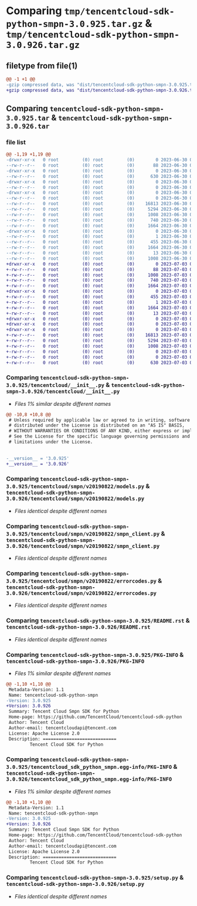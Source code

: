 # Comparing `tmp/tencentcloud-sdk-python-smpn-3.0.925.tar.gz` & `tmp/tencentcloud-sdk-python-smpn-3.0.926.tar.gz`

## filetype from file(1)

```diff
@@ -1 +1 @@
-gzip compressed data, was "dist/tencentcloud-sdk-python-smpn-3.0.925.tar", last modified: Fri Jun 30 02:20:43 2023, max compression
+gzip compressed data, was "dist/tencentcloud-sdk-python-smpn-3.0.926.tar", last modified: Mon Jul  3 00:33:10 2023, max compression
```

## Comparing `tencentcloud-sdk-python-smpn-3.0.925.tar` & `tencentcloud-sdk-python-smpn-3.0.926.tar`

### file list

```diff
@@ -1,19 +1,19 @@
-drwxr-xr-x   0 root         (0) root         (0)        0 2023-06-30 02:20:43.000000 tencentcloud-sdk-python-smpn-3.0.925/
--rw-r--r--   0 root         (0) root         (0)       88 2023-06-30 02:20:43.000000 tencentcloud-sdk-python-smpn-3.0.925/setup.cfg
-drwxr-xr-x   0 root         (0) root         (0)        0 2023-06-30 02:20:43.000000 tencentcloud-sdk-python-smpn-3.0.925/tencentcloud/
--rw-r--r--   0 root         (0) root         (0)      630 2023-06-30 02:20:43.000000 tencentcloud-sdk-python-smpn-3.0.925/tencentcloud/__init__.py
-drwxr-xr-x   0 root         (0) root         (0)        0 2023-06-30 02:20:43.000000 tencentcloud-sdk-python-smpn-3.0.925/tencentcloud/smpn/
--rw-r--r--   0 root         (0) root         (0)        0 2023-06-30 02:20:43.000000 tencentcloud-sdk-python-smpn-3.0.925/tencentcloud/smpn/__init__.py
-drwxr-xr-x   0 root         (0) root         (0)        0 2023-06-30 02:20:43.000000 tencentcloud-sdk-python-smpn-3.0.925/tencentcloud/smpn/v20190822/
--rw-r--r--   0 root         (0) root         (0)        0 2023-06-30 02:20:43.000000 tencentcloud-sdk-python-smpn-3.0.925/tencentcloud/smpn/v20190822/__init__.py
--rw-r--r--   0 root         (0) root         (0)    16813 2023-06-30 02:20:43.000000 tencentcloud-sdk-python-smpn-3.0.925/tencentcloud/smpn/v20190822/models.py
--rw-r--r--   0 root         (0) root         (0)     5294 2023-06-30 02:20:43.000000 tencentcloud-sdk-python-smpn-3.0.925/tencentcloud/smpn/v20190822/smpn_client.py
--rw-r--r--   0 root         (0) root         (0)     1008 2023-06-30 02:20:43.000000 tencentcloud-sdk-python-smpn-3.0.925/tencentcloud/smpn/v20190822/errorcodes.py
--rw-r--r--   0 root         (0) root         (0)      740 2023-06-30 02:20:43.000000 tencentcloud-sdk-python-smpn-3.0.925/README.rst
--rw-r--r--   0 root         (0) root         (0)     1664 2023-06-30 02:20:43.000000 tencentcloud-sdk-python-smpn-3.0.925/PKG-INFO
-drwxr-xr-x   0 root         (0) root         (0)        0 2023-06-30 02:20:43.000000 tencentcloud-sdk-python-smpn-3.0.925/tencentcloud_sdk_python_smpn.egg-info/
--rw-r--r--   0 root         (0) root         (0)        1 2023-06-30 02:20:43.000000 tencentcloud-sdk-python-smpn-3.0.925/tencentcloud_sdk_python_smpn.egg-info/dependency_links.txt
--rw-r--r--   0 root         (0) root         (0)      455 2023-06-30 02:20:43.000000 tencentcloud-sdk-python-smpn-3.0.925/tencentcloud_sdk_python_smpn.egg-info/SOURCES.txt
--rw-r--r--   0 root         (0) root         (0)     1664 2023-06-30 02:20:43.000000 tencentcloud-sdk-python-smpn-3.0.925/tencentcloud_sdk_python_smpn.egg-info/PKG-INFO
--rw-r--r--   0 root         (0) root         (0)       13 2023-06-30 02:20:43.000000 tencentcloud-sdk-python-smpn-3.0.925/tencentcloud_sdk_python_smpn.egg-info/top_level.txt
--rw-r--r--   0 root         (0) root         (0)     1008 2023-06-30 02:20:43.000000 tencentcloud-sdk-python-smpn-3.0.925/setup.py
+drwxr-xr-x   0 root         (0) root         (0)        0 2023-07-03 00:33:10.000000 tencentcloud-sdk-python-smpn-3.0.926/
+-rw-r--r--   0 root         (0) root         (0)       88 2023-07-03 00:33:10.000000 tencentcloud-sdk-python-smpn-3.0.926/setup.cfg
+-rw-r--r--   0 root         (0) root         (0)     1008 2023-07-03 00:33:10.000000 tencentcloud-sdk-python-smpn-3.0.926/setup.py
+-rw-r--r--   0 root         (0) root         (0)      740 2023-07-03 00:33:10.000000 tencentcloud-sdk-python-smpn-3.0.926/README.rst
+-rw-r--r--   0 root         (0) root         (0)     1664 2023-07-03 00:33:10.000000 tencentcloud-sdk-python-smpn-3.0.926/PKG-INFO
+drwxr-xr-x   0 root         (0) root         (0)        0 2023-07-03 00:33:10.000000 tencentcloud-sdk-python-smpn-3.0.926/tencentcloud_sdk_python_smpn.egg-info/
+-rw-r--r--   0 root         (0) root         (0)      455 2023-07-03 00:33:10.000000 tencentcloud-sdk-python-smpn-3.0.926/tencentcloud_sdk_python_smpn.egg-info/SOURCES.txt
+-rw-r--r--   0 root         (0) root         (0)        1 2023-07-03 00:33:10.000000 tencentcloud-sdk-python-smpn-3.0.926/tencentcloud_sdk_python_smpn.egg-info/dependency_links.txt
+-rw-r--r--   0 root         (0) root         (0)     1664 2023-07-03 00:33:10.000000 tencentcloud-sdk-python-smpn-3.0.926/tencentcloud_sdk_python_smpn.egg-info/PKG-INFO
+-rw-r--r--   0 root         (0) root         (0)       13 2023-07-03 00:33:10.000000 tencentcloud-sdk-python-smpn-3.0.926/tencentcloud_sdk_python_smpn.egg-info/top_level.txt
+drwxr-xr-x   0 root         (0) root         (0)        0 2023-07-03 00:33:10.000000 tencentcloud-sdk-python-smpn-3.0.926/tencentcloud/
+drwxr-xr-x   0 root         (0) root         (0)        0 2023-07-03 00:33:10.000000 tencentcloud-sdk-python-smpn-3.0.926/tencentcloud/smpn/
+drwxr-xr-x   0 root         (0) root         (0)        0 2023-07-03 00:33:10.000000 tencentcloud-sdk-python-smpn-3.0.926/tencentcloud/smpn/v20190822/
+-rw-r--r--   0 root         (0) root         (0)    16813 2023-07-03 00:33:10.000000 tencentcloud-sdk-python-smpn-3.0.926/tencentcloud/smpn/v20190822/models.py
+-rw-r--r--   0 root         (0) root         (0)     5294 2023-07-03 00:33:10.000000 tencentcloud-sdk-python-smpn-3.0.926/tencentcloud/smpn/v20190822/smpn_client.py
+-rw-r--r--   0 root         (0) root         (0)     1008 2023-07-03 00:33:10.000000 tencentcloud-sdk-python-smpn-3.0.926/tencentcloud/smpn/v20190822/errorcodes.py
+-rw-r--r--   0 root         (0) root         (0)        0 2023-07-03 00:33:10.000000 tencentcloud-sdk-python-smpn-3.0.926/tencentcloud/smpn/v20190822/__init__.py
+-rw-r--r--   0 root         (0) root         (0)        0 2023-07-03 00:33:10.000000 tencentcloud-sdk-python-smpn-3.0.926/tencentcloud/smpn/__init__.py
+-rw-r--r--   0 root         (0) root         (0)      630 2023-07-03 00:33:10.000000 tencentcloud-sdk-python-smpn-3.0.926/tencentcloud/__init__.py
```

### Comparing `tencentcloud-sdk-python-smpn-3.0.925/tencentcloud/__init__.py` & `tencentcloud-sdk-python-smpn-3.0.926/tencentcloud/__init__.py`

 * *Files 1% similar despite different names*

```diff
@@ -10,8 +10,8 @@
 # Unless required by applicable law or agreed to in writing, software
 # distributed under the License is distributed on an "AS IS" BASIS,
 # WITHOUT WARRANTIES OR CONDITIONS OF ANY KIND, either express or implied.
 # See the License for the specific language governing permissions and
 # limitations under the License.
 
 
-__version__ = '3.0.925'
+__version__ = '3.0.926'
```

### Comparing `tencentcloud-sdk-python-smpn-3.0.925/tencentcloud/smpn/v20190822/models.py` & `tencentcloud-sdk-python-smpn-3.0.926/tencentcloud/smpn/v20190822/models.py`

 * *Files identical despite different names*

### Comparing `tencentcloud-sdk-python-smpn-3.0.925/tencentcloud/smpn/v20190822/smpn_client.py` & `tencentcloud-sdk-python-smpn-3.0.926/tencentcloud/smpn/v20190822/smpn_client.py`

 * *Files identical despite different names*

### Comparing `tencentcloud-sdk-python-smpn-3.0.925/tencentcloud/smpn/v20190822/errorcodes.py` & `tencentcloud-sdk-python-smpn-3.0.926/tencentcloud/smpn/v20190822/errorcodes.py`

 * *Files identical despite different names*

### Comparing `tencentcloud-sdk-python-smpn-3.0.925/README.rst` & `tencentcloud-sdk-python-smpn-3.0.926/README.rst`

 * *Files identical despite different names*

### Comparing `tencentcloud-sdk-python-smpn-3.0.925/PKG-INFO` & `tencentcloud-sdk-python-smpn-3.0.926/PKG-INFO`

 * *Files 1% similar despite different names*

```diff
@@ -1,10 +1,10 @@
 Metadata-Version: 1.1
 Name: tencentcloud-sdk-python-smpn
-Version: 3.0.925
+Version: 3.0.926
 Summary: Tencent Cloud Smpn SDK for Python
 Home-page: https://github.com/TencentCloud/tencentcloud-sdk-python
 Author: Tencent Cloud
 Author-email: tencentcloudapi@tencent.com
 License: Apache License 2.0
 Description: ============================
         Tencent Cloud SDK for Python
```

### Comparing `tencentcloud-sdk-python-smpn-3.0.925/tencentcloud_sdk_python_smpn.egg-info/PKG-INFO` & `tencentcloud-sdk-python-smpn-3.0.926/tencentcloud_sdk_python_smpn.egg-info/PKG-INFO`

 * *Files 1% similar despite different names*

```diff
@@ -1,10 +1,10 @@
 Metadata-Version: 1.1
 Name: tencentcloud-sdk-python-smpn
-Version: 3.0.925
+Version: 3.0.926
 Summary: Tencent Cloud Smpn SDK for Python
 Home-page: https://github.com/TencentCloud/tencentcloud-sdk-python
 Author: Tencent Cloud
 Author-email: tencentcloudapi@tencent.com
 License: Apache License 2.0
 Description: ============================
         Tencent Cloud SDK for Python
```

### Comparing `tencentcloud-sdk-python-smpn-3.0.925/setup.py` & `tencentcloud-sdk-python-smpn-3.0.926/setup.py`

 * *Files identical despite different names*


